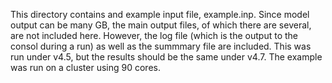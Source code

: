 This directory contains and example input file, example.inp.  Since model output can be many GB, the main output files, of which there are several, are not included here. However, the log file (which is the output to the consol during a run) as well as the summmary file are included.  This was run under v4.5, but the results should be the same under v4.7. The example was run on a cluster using 90 cores.
